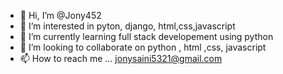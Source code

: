 - 👋 Hi, I’m @Jony452
- 👀 I’m interested in pyton, django, html,css,javascript
- 🌱 I’m currently learning full stack developement using python
- 💞️ I’m looking to collaborate on python , html ,css, javascript
- 📫 How to reach me ... jonysaini5321@gmail.com

<!---
Jony452/Jony452 is a ✨ special ✨ repository because its `README.md` (this file) appears on your GitHub profile.
You can click the Preview link to take a look at your changes.
--->
